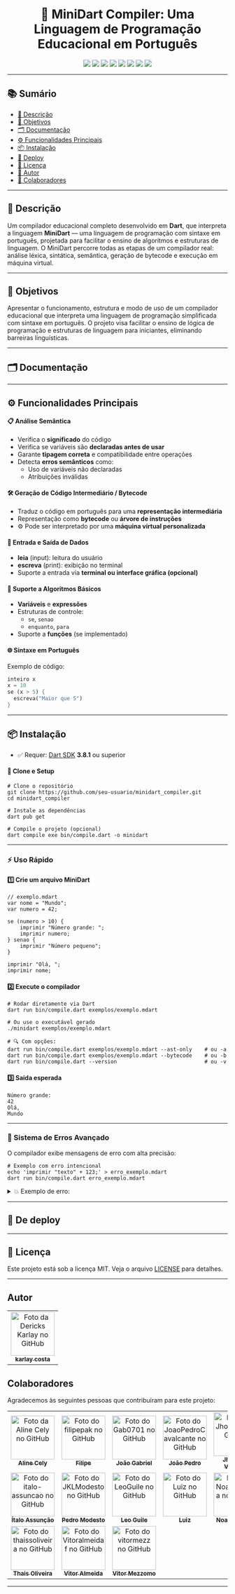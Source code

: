 <h1 align="center" id="topo">
  🚀 MiniDart Compiler: Uma Linguagem de Programação Educacional em Português
</h1>

<p align="center">
  <!-- Linguagens utilizadas no projeto -->
  <img src="https://img.shields.io/static/v1?label=Linguagem&message=Dart&color=0175C2&style=for-the-badge&logo=dart&logoColor=white" />
  <img src="https://img.shields.io/static/v1?label=Linguagem&message=HTML&color=E34F26&style=for-the-badge&logo=html5&logoColor=white" />
  <img src="https://img.shields.io/static/v1?label=Linguagem&message=CSS&color=1572B6&style=for-the-badge&logo=css3&logoColor=white" />
  <img src="https://img.shields.io/static/v1?label=Linguagem&message=JavaScript&color=F7DF1E&style=for-the-badge&logo=javascript&logoColor=black" />

  <!-- Informacoes adicionais sobre o projeto -->
  <img src="https://img.shields.io/static/v1?label=Vers%C3%A3o&message=1.6.0&color=brightgreen&style=for-the-badge" />
  <img src="https://img.shields.io/static/v1?label=Licen%C3%A7a&message=MIT&color=green&style=for-the-badge" />
  <img src="https://img.shields.io/static/v1?label=Status&message=Est%C3%A1vel&color=success&style=for-the-badge" />

  <!-- Propósito do projeto -->
  <img src="https://img.shields.io/static/v1?label=Prop%C3%B3sito&message=Educacional%20-%20Compiladores&color=purple&style=for-the-badge" />
</p>

<hr>

<!-- Sumário com links para seções do README -->
<h2>📚 Sumário</h2>
<ul>
  <li><a href="#titulo-e-descricao">📖 Descrição</a></li>
  <li><a href="#objetivos">🎯 Objetivos</a></li>
  <li><a href="#documentacao-arquivos">🗂️ Documentação</a></li>
  <li><a href="#funcionalidades-principais">⚙️ Funcionalidades Principais</a></li>
  <li><a href="#instalacao">📦 Instalação</a></li>
  <li><a href="#deploy">🚀 Deploy</a></li>
  <li><a href="#licenca">📝 Licença</a></li>
  <li><a href="#autor">👤 Autor</a></li>
  <li><a href="#colaboradores">🤝 Colaboradores</a></li>
</ul>

<hr>

<h2 id="titulo-e-descricao">📖 Descrição</h2>
<p>
  Um compilador educacional completo desenvolvido em <strong>Dart</strong>, que interpreta a linguagem <strong>MiniDart</strong> — uma linguagem de programação com sintaxe em português, projetada para facilitar o ensino de algoritmos e estruturas de linguagem. O MiniDart percorre todas as etapas de um compilador real: análise léxica, sintática, semântica, geração de bytecode e execução em máquina virtual.
</p>

<hr>

<h2 id="objetivos">🎯 Objetivos</h2>
<p>
  Apresentar o funcionamento, estrutura e modo de uso de um compilador educacional que interpreta uma linguagem de programação simplificada com sintaxe em português. O projeto visa facilitar o ensino de lógica de programação e estruturas de linguagem para iniciantes, eliminando barreiras linguísticas.
</p>

<hr>

<h2 id="documentacao-arquivos">🗂️ Documentação</h2>

<hr>

<h2 id="funcionalidades-principais">⚙️ Funcionalidades Principais</h2>

<h4>📋 Análise Semântica</h4>
<ul>
  <li> Verifica o <strong>significado</strong> do código</li>
  <li> Verifica se variáveis são <strong>declaradas antes de usar</strong></li>
  <li> Garante <strong>tipagem correta</strong> e compatibilidade entre operações</li>
  <li> Detecta <strong>erros semânticos</strong> como:
    <ul>
      <li>Uso de variáveis não declaradas</li>
      <li>Atribuições inválidas</li>
    </ul>
  </li>
</ul>

<h4>🛠️ Geração de Código Intermediário / Bytecode</h4>
<ul>
  <li> Traduz o código em português para uma <strong>representação intermediária</strong></li>
  <li> Representação como <strong>bytecode</strong> ou <strong>árvore de instruções</strong></li>
  <li>⚙ Pode ser interpretado por uma <strong>máquina virtual personalizada</strong></li>
</ul>

<h4>🧾 Entrada e Saída de Dados</h4>
<ul>
  <li> <strong>leia</strong> (input): leitura do usuário</li>
  <li> <strong>escreva</strong> (print): exibição no terminal</li>
  <li> Suporte a entrada via <strong>terminal ou interface gráfica (opcional)</strong></li>
</ul>

<h4>📝 Suporte a Algoritmos Básicos</h4>
<ul>
  <li> <strong>Variáveis</strong> e <strong>expressões</strong></li>
  <li> Estruturas de controle:
    <ul>
      <li><code>se</code>, <code>senao</code></li>
      <li><code>enquanto</code>, <code>para</code></li>
    </ul>
  </li>
  <li> Suporte a <strong>funções</strong> (se implementado)</li>
</ul>

<h4>🌐 Sintaxe em Português</h4>
<p>Exemplo de código:</p>

```dart
inteiro x
x = 10
se (x > 5) {
  escreva("Maior que 5")
}

```

<hr>

<h2 id="instalacao">📦 Instalação</h2>

<ul>
  <li>✅ Requer: <a href="https://dart.dev/get-dart" target="_blank">Dart SDK</a> <strong>3.8.1</strong> ou superior</li>
</ul>

<h4>🔧 Clone e Setup</h4>

<pre><code># Clone o repositório
git clone https://github.com/seu-usuario/minidart_compiler.git
cd minidart_compiler

# Instale as dependências
dart pub get

# Compile o projeto (opcional)
dart compile exe bin/compile.dart -o minidart
</code></pre>

---

<h3 id="uso">⚡ Uso Rápido</h3>

<h4>1️⃣ Crie um arquivo MiniDart</h4>

<pre><code>// exemplo.mdart
var nome = "Mundo";
var numero = 42;

se (numero > 10) {
    imprimir "Número grande: ";
    imprimir numero;
} senao {
    imprimir "Número pequeno";
}

imprimir "Olá, ";
imprimir nome;
</code></pre>

<h4>2️⃣ Execute o compilador</h4>

<pre><code># Rodar diretamente via Dart
dart run bin/compile.dart exemplos/exemplo.mdart

# Ou use o executável gerado
./minidart exemplos/exemplo.mdart

# 🔍 Com opções:
dart run bin/compile.dart exemplos/exemplo.mdart --ast-only    # ou -a
dart run bin/compile.dart exemplos/exemplo.mdart --bytecode    # ou -b
dart run bin/compile.dart --version                            # ou -v
</code></pre>

<h4>3️⃣ Saída esperada</h4>

<pre><code>Número grande: 
42
Olá, 
Mundo
</code></pre>

---

<h3>🎯 Sistema de Erros Avançado</h3>

<p>O compilador exibe mensagens de erro com alta precisão:</p>

<pre><code># Exemplo com erro intencional
echo 'imprimir "texto" + 123;' > erro_exemplo.mdart
dart run bin/compile.dart erro_exemplo.mdart
</code></pre>

<details>
<summary>💥 Exemplo de erro:</summary>

<pre><code>Erro de Execução: Operandos devem ser dois números ou duas strings.
[linha 1, coluna 18]
</code></pre>
</details>


<hr>

<h2 id="deploy"> 🚀 De deploy</h2>

<hr>

<h2 id="licenca"> 📝 Licença</h2>

Este projeto está sob a licença MIT. Veja o arquivo [LICENSE](LICENSE) para detalhes.

<hr>
<h2 id="autor">Autor</h2>
 
<table>
  <tr>
    <td align="center">
      <a href="https://github.com/karlaycosta" title="Aline Cely">
        <img src="https://github.com/karlaycosta.png" width="100px" alt="Foto da Dericks Karlay no GitHub" /><br />
        <sub><b>karlay costa</b></sub>
      </a>
    </td>
</table>

<h2 id="colaboradores">Colaboradores</h2>
<p>Agradecemos às seguintes pessoas que contribuíram para este projeto:</p>

<table>
  <tr>
    <td align="center">
      <a href="https://github.com/AlineCely" title="Aline Cely">
        <img src="https://github.com/AlineCely.png" width="100px" alt="Foto da Aline Cely no GitHub" /><br />
        <sub><b>Aline Cely</b></sub>
      </a>
    </td>
    <td align="center">
      <a href="https://github.com/filipepak" title="Filipe">
        <img src="https://github.com/filipepak.png" width="100px" alt="Foto do filipepak no GitHub" /><br />
        <sub><b>Filipe</b></sub>
      </a>
    </td>
    <td align="center">
      <a href="https://github.com/Gab0701" title="João Gabriel">
        <img src="https://github.com/Gab0701.png" width="100px" alt="Foto do Gab0701 no GitHub" /><br />
        <sub><b>João Gabriel</b></sub>
      </a>
    </td>
    <td align="center">
      <a href="https://github.com/JoaoPedroCavalcante" title="João Pedro">
        <img src="https://github.com/JoaoPedroCavalcante.png" width="100px" alt="Foto do JoaoPedroCavalcante no GitHub" /><br />
        <sub><b>João Pedro</b></sub>
      </a>
    </td>
    <td align="center">
      <a href="https://github.com/Jhonefer" title="Jhonefer Vinicius">
        <img src="https://github.com/jhony996358.png" width="100px" alt="Foto do Jhonefer no GitHub" /><br />
        <sub><b>Jhonefer Vinicius</b></sub>
      </a>
    </td>
    <td align="center">
      <a href="https://github.com/Igormachado90" title="Igor Machado">
        <img src="https://github.com/Igormachado90.png" width="100px" alt="Foto do Igormachado90 no GitHub" /><br />
        <sub><b>Igor Machado</b></sub>
      </a>
    </td>
  </tr>
  <tr>
    <td align="center">
      <a href="https://github.com/italo-assuncao" title="Ítalo Assunção">
        <img src="https://github.com/italo-assuncao.png" width="100px" alt="Foto do italo-assuncao no GitHub" /><br />
        <sub><b>Ítalo Assunção</b></sub>
      </a>
    </td>
    <td align="center">
      <a href="https://github.com/JKLModesto" title="Pedro Modesto">
        <img src="https://github.com/JKLModesto.png" width="100px" alt="Foto do JKLModesto no GitHub" /><br />
        <sub><b>Pedro Modesto</b></sub>
      </a>
    </td>
    <td align="center">
      <a href="https://github.com/LeoGuile" title="Leo Guile">
        <img src="https://github.com/LeoGuile.png" width="100px" alt="Foto do LeoGuile no GitHub" /><br />
        <sub><b>Leo Guile</b></sub>
      </a>
    </td>
    <td align="center">
      <a href="https://github.com/Luitinho147" title="Luiz">
        <img src="https://github.com/Luitinho147.png" width="100px" alt="Foto do Luiz no GitHub" /><br />
        <sub><b>Luiz</b></sub>
      </a>
    </td>
    <td align="center">
      <a href="https://github.com/NoanMoreira" title="Noan Moreira">
        <img src="https://github.com/NoanMoreira.png" width="100px" alt="Foto do NoanMoreira no GitHub" /><br />
        <sub><b>Noan Moreira</b></sub>
      </a>
    </td>
    <td align="center">
      <a href="https://github.com/StellaKarolinaNunes" title="Stella Karolina">
        <img src="https://github.com/StellaKarolinaNunes.png" width="100px" alt="Foto do StellaKarolinaNunes no GitHub" /><br />
        <sub><b>Stella Karolina</b></sub>
      </a>
    </td>
  </tr>
  <tr>
    <td align="center">
      <a href="https://github.com/thaissoliveira" title="Thais Oliveira">
        <img src="https://github.com/thaissoliveira.png" width="100px" alt="Foto do thaissoliveira no GitHub" /><br />
        <sub><b>Thais Oliveira</b></sub>
      </a>
    </td>
    <td align="center">
      <a href="https://github.com/Vitoralmeidaf" title="Vitor Almeida">
        <img src="https://github.com/Vitoralmeidaf.png" width="100px" alt="Foto do Vitoralmeidaf no GitHub" /><br />
        <sub><b>Vitor Almeida</b></sub>
      </a>
    </td>
    <td align="center">
      <a href="https://github.com/vitormezz" title="Vitor Mezzomo">
        <img src="https://github.com/vitormezz.png" width="100px" alt="Foto do vitormezz no GitHub" /><br />
        <sub><b>Vitor Mezzomo</b></sub>
      </a>
    </td>
    <td colspan="3"></td>
  </tr>
</table>

<hr>
